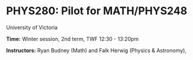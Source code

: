 # PHYS280: Pilot for MATH/PHYS248

University of Victoria

__Time:__ Winter session, 2nd term, TWF 12:30 - 13:20pm

__Instructors:__ Ryan Budney (Math) and Falk Herwig (Physics & Astronomy), 

